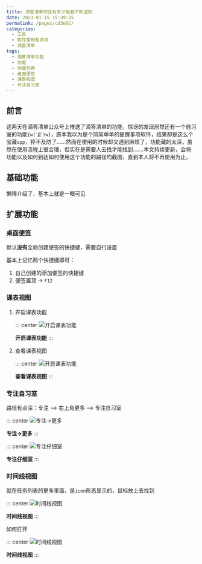 ```yaml
---
title: 滴答清单你还有多少是我不知道的
date: 2023-01-15 15:39:25
permalink: /pages/cd3e92/
categories:
  - 工具
  - 软件使用和评测
  - 滴答清单
tags:
  - 滴答清单功能
  - 功能
  - 功能列表
  - 桌面便签
  - 课表视图
  - 专注自习室
---
```


## 前言

这两天在滴答清单公众号上推送了滴答清单的功能，惊讶的发现居然还有一个自习室的功能`{w(ﾟДﾟ)w}`，原本我以为是个简简单单的提醒事项软件，结果却是这么个宝藏`app`，猝不及防了......然而在使用的时候却又遇到麻烦了，功能藏的太深，虽然在使用流程上很合理，但实在是需要人去找才能找到.......本文持续更新，会将功能以及如何到达如何使用这个功能的路径均截图，直到本人将不再使用为止。

<!-- more -->

## 基础功能

懒得介绍了，基本上就是一眼可见

## 扩展功能

### 桌面便签

默认**没有**全局创建便签的快捷键，需要自行设置

基本上记忆两个快捷键即可：

1. 自己创建的添加便签的快捷键
2. 便签置顶 -> `F12`


### 课表视图

1. 开启课表功能

    ::: center
    ![开启课表功能](https://cdn.jsdelivr.net/gh/xingcxb/blog_img@blog1/工具/软件使用和评测/滴答清单/1.png)

    **开启课表功能**
    :::

2. 查看课表视图
   
    ::: center
    ![开启课表功能](https://cdn.jsdelivr.net/gh/xingcxb/blog_img@blog1/工具/软件使用和评测/滴答清单/2.png)

    **查看课表视图**
    :::

### 专注自习室

路径有点深：专注 --> 右上角更多 --> 专注自习室

::: center
![专注->更多](https://cdn.jsdelivr.net/gh/xingcxb/blog_img@blog1/工具/软件使用和评测/滴答清单/3.png)

**专注->更多**
:::

::: center
![专注仔细室](https://cdn.jsdelivr.net/gh/xingcxb/blog_img@blog1/工具/软件使用和评测/滴答清单/4.png)

**专注仔细室**
:::

### 时间线视图

就在任务列表的更多里面，是`icon`形态显示的，鼠标放上去找到

::: center
![时间线视图](https://cdn.jsdelivr.net/gh/xingcxb/blog_img@blog1/工具/软件使用和评测/滴答清单/5.gif)

**时间线视图**
:::

如何打开

::: center
![时间线视图](https://cdn.jsdelivr.net/gh/xingcxb/blog_img@blog1/工具/软件使用和评测/滴答清单/6.png)

**时间线视图**
:::


